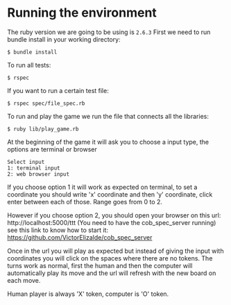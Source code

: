 # Running the environment
The ruby version we are going to be using is `2.6.3`
First we need to run bundle install in your working directory:
```
$ bundle install
```
To run all tests:
```
$ rspec
```
If you want to run a certain test file:
```
$ rspec spec/file_spec.rb
```

To run and play the game we run the file that connects all the libraries:
```
$ ruby lib/play_game.rb
```

At the beginning of the game it will ask you to choose a input type, the options are terminal or browser
```
Select input
1: terminal input
2: web browser input
```
If you choose option 1 it will work as expected on terminal, to set a coordinate you should write 'x' coordinate and then 'y' coordinate, click enter between each of those. Range goes from 0 to 2.

However if you choose option 2, you should open your browser on this url: http://localhost:5000/ttt (You need to have the cob_spec_server running) see this link to know how to start it: https://github.com/VictorElizalde/cob_spec_server

Once in the url you will play as expected but instead of giving the input with coordinates you will click on the spaces where there are no tokens. The turns work as normal, first the human and then the computer will automatically play its move and the url will refresh with the new board on each move.

Human player is always 'X' token, computer is 'O' token.
